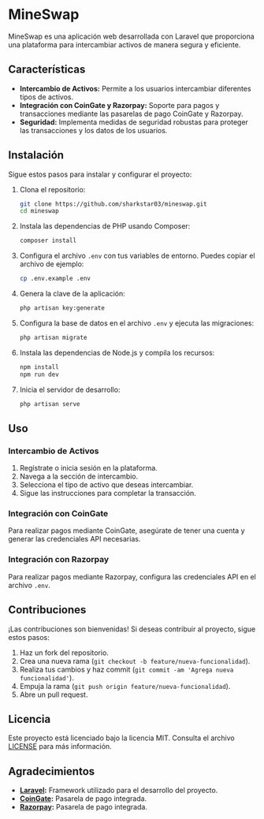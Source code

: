 # MineSwap

MineSwap es una aplicación web desarrollada con Laravel que proporciona una plataforma para intercambiar activos de manera segura y eficiente.

## Características

- **Intercambio de Activos:** Permite a los usuarios intercambiar diferentes tipos de activos.
- **Integración con CoinGate y Razorpay:** Soporte para pagos y transacciones mediante las pasarelas de pago CoinGate y Razorpay.
- **Seguridad:** Implementa medidas de seguridad robustas para proteger las transacciones y los datos de los usuarios.

## Instalación

Sigue estos pasos para instalar y configurar el proyecto:

1. Clona el repositorio:
    ```bash
    git clone https://github.com/sharkstar03/mineswap.git
    cd mineswap
    ```

2. Instala las dependencias de PHP usando Composer:
    ```bash
    composer install
    ```

3. Configura el archivo `.env` con tus variables de entorno. Puedes copiar el archivo de ejemplo:
    ```bash
    cp .env.example .env
    ```

4. Genera la clave de la aplicación:
    ```bash
    php artisan key:generate
    ```

5. Configura la base de datos en el archivo `.env` y ejecuta las migraciones:
    ```bash
    php artisan migrate
    ```

6. Instala las dependencias de Node.js y compila los recursos:
    ```bash
    npm install
    npm run dev
    ```

7. Inicia el servidor de desarrollo:
    ```bash
    php artisan serve
    ```

## Uso

### Intercambio de Activos

1. Regístrate o inicia sesión en la plataforma.
2. Navega a la sección de intercambio.
3. Selecciona el tipo de activo que deseas intercambiar.
4. Sigue las instrucciones para completar la transacción.

### Integración con CoinGate

Para realizar pagos mediante CoinGate, asegúrate de tener una cuenta y generar las credenciales API necesarias.

### Integración con Razorpay

Para realizar pagos mediante Razorpay, configura las credenciales API en el archivo `.env`.

## Contribuciones

¡Las contribuciones son bienvenidas! Si deseas contribuir al proyecto, sigue estos pasos:

1. Haz un fork del repositorio.
2. Crea una nueva rama (`git checkout -b feature/nueva-funcionalidad`).
3. Realiza tus cambios y haz commit (`git commit -am 'Agrega nueva funcionalidad'`).
4. Empuja la rama (`git push origin feature/nueva-funcionalidad`).
5. Abre un pull request.

## Licencia

Este proyecto está licenciado bajo la licencia MIT. Consulta el archivo [LICENSE](LICENSE) para más información.

## Agradecimientos

- **[Laravel](https://laravel.com/):** Framework utilizado para el desarrollo del proyecto.
- **[CoinGate](https://coingate.com/):** Pasarela de pago integrada.
- **[Razorpay](https://razorpay.com/):** Pasarela de pago integrada.
